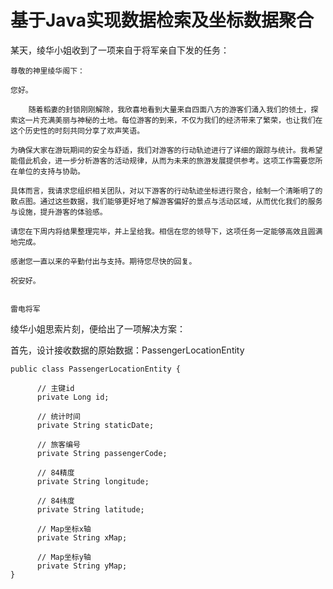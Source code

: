 # 基于Java实现数据检索及坐标数据聚合 #  

某天，绫华小姐收到了一项来自于将军亲自下发的任务：  
    
    
    尊敬的神里绫华阁下：

    您好。

        随着稻妻的封锁刚刚解除，我欣喜地看到大量来自四面八方的游客们涌入我们的领土，探索这一片充满美丽与神秘的土地。每位游客的到来，不仅为我们的经济带来了繁荣，也让我们在这个历史性的时刻共同分享了欢声笑语。  

    为确保大家在游玩期间的安全与舒适，我们对游客的行动轨迹进行了详细的跟踪与统计。我希望能借此机会，进一步分析游客的活动规律，从而为未来的旅游发展提供参考。这项工作需要您所在单位的支持与协助。  

    具体而言，我请求您组织相关团队，对以下游客的行动轨迹坐标进行聚合，绘制一个清晰明了的散点图。通过这些数据，我们能够更好地了解游客偏好的景点与活动区域，从而优化我们的服务与设施，提升游客的体验感。  

    请您在下周内将结果整理完毕，并上呈给我。相信在您的领导下，这项任务一定能够高效且圆满地完成。  

    感谢您一直以来的辛勤付出与支持。期待您尽快的回复。  

    祝安好。  

                                                                          雷电将军    


绫华小姐思索片刻，便给出了一项解决方案：  

首先，设计接收数据的原始数据：PassengerLocationEntity

    public class PassengerLocationEntity {

          // 主键id
          private Long id;

          // 统计时间
          private String staticDate;

          // 旅客编号
          private String passengerCode;

          // 84精度
          private String longitude;

          // 84纬度
          private String latitude;

          // Map坐标x轴
          private String xMap;

          // Map坐标y轴
          private String yMap;
    }
